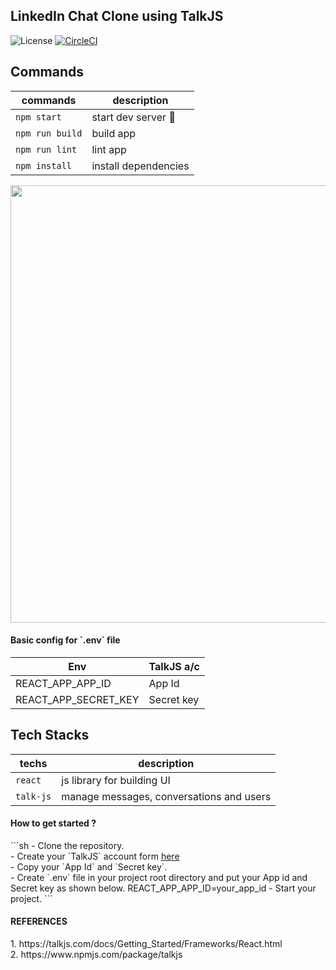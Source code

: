 ## LinkedIn Chat Clone using TalkJS
![License](https://img.shields.io/github/license/dyarleniber/react-workflow-gh-actions)
[![CircleCI](https://circleci.com/gh/sudipstha08/linkedin-chat-clone/tree/main.svg?style=svg)](https://circleci.com/gh/sudipstha08/linkedin-chat-clone/tree/main)
## Commands
|    commands       |     description        |
|-------------------|------------------------|
| `npm start`       | start dev server 🏃    |
| `npm run build`   | build app              |
| `npm run lint`    | lint app               |
| `npm install`     | install dependencies   |

<img src="https://i.ibb.co/sH3nJ58/image.png" width="700px"/>

<h4>Basic config for `.env` file</h4>

| Env                   | TalkJS a/c |
| ----------------------| ---------- |
| REACT_APP_APP_ID      | App Id     |
| REACT_APP_SECRET_KEY  | Secret key |

## Tech Stacks
| techs         |    description                                         |
|---------------|--------------------------------------------------------|
| `react`       | js library for building UI                             |
| `talk-js`     | manage messages, conversations and users               |

<h4>How to get started ?</h4>
```sh
- Clone the repository.<br/>
- Create your `TalkJS` account form <a href="https://talkjs.com/">here</a><br/>
- Copy your `App Id` and `Secret key`.<br/>
- Create `.env` file in your project root directory and put your App id and Secret key 
as shown below.
       REACT_APP_APP_ID=your_app_id 
- Start your project.
```

<h4>REFERENCES</h4>
1. https://talkjs.com/docs/Getting_Started/Frameworks/React.html <br/>
2. https://www.npmjs.com/package/talkjs
